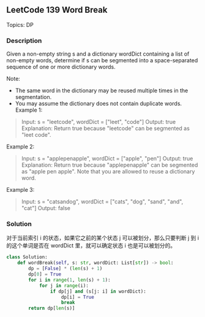 ## LeetCode 139 Word Break
Topics: DP
### Description

Given a non-empty string s and a dictionary wordDict containing a list of non-empty words, determine if s can be segmented into a space-separated sequence of one or more dictionary words.

Note:

- The same word in the dictionary may be reused multiple times in the segmentation.
- You may assume the dictionary does not contain duplicate words.
Example 1:
> Input: s = "leetcode", wordDict = ["leet", "code"]
Output: true
Explanation: Return true because "leetcode" can be segmented as "leet code".

Example 2:
> Input: s = "applepenapple", wordDict = ["apple", "pen"]
Output: true
Explanation: Return true because "applepenapple" can be segmented as "apple pen apple".
             Note that you are allowed to reuse a dictionary word.
             
Example 3:
> Input: s = "catsandog", wordDict = ["cats", "dog", "sand", "and", "cat"]
Output: false
### Solution
对于当前索引 i 的状态，如果它之前的某个状态 j 可以被划分，那么只要判断 j 到 i 的这个单词是否在 wordDict 里，就可以确定状态 i 也是可以被划分的。

```Python
class Solution:
    def wordBreak(self, s: str, wordDict: List[str]) -> bool:
        dp = [False] * (len(s) + 1)
        dp[0] = True
        for i in range(1, len(s) + 1):
            for j in range(i):
                if dp[j] and (s[j: i] in wordDict):                    
                    dp[i] = True
                    break
        return dp[len(s)]
```
